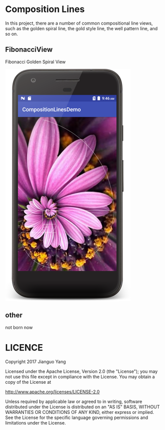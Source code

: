 # Composition Lines

In this project, there are a number of common compositional line views,
such as the golden spiral line, the gold style line, the well pattern line, 
and so on. 

## FibonacciView
Fibonacci Golden Spiral View

![demo_show](./screenshots/show.png)

## other
not born now

# LICENCE
Copyright 2017 Jianguo Yang

Licensed under the Apache License, Version 2.0 (the "License");
you may not use this file except in compliance with the License.
You may obtain a copy of the License at

   http://www.apache.org/licenses/LICENSE-2.0

Unless required by applicable law or agreed to in writing, software
distributed under the License is distributed on an "AS IS" BASIS,
WITHOUT WARRANTIES OR CONDITIONS OF ANY KIND, either express or implied.
See the License for the specific language governing permissions and
limitations under the License.
